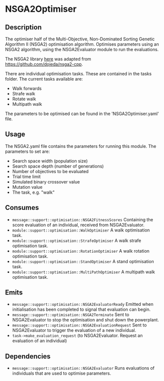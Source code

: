 # NSGA2Optimiser

## Description

The optimiser half of the Multi-Objective, Non-Dominated Sorting Genetic Algorithm II (NSGA2) optimisation algorithm. Optimises parameters using an NSGA2 algorithm, using the NSGA2Evaluator module to run the evaluations.

The NSGA2 library [here](./src/nsga2/) was adapted from https://github.com/dojeda/nsga2-cpp.

There are individual optimisation tasks. These are contained in the tasks folder.
The current tasks available are:

- Walk forwards
- Strafe walk
- Rotate walk
- Multipath walk

The parameters to be optimised can be found in the 'NSGA2Optimiser.yaml' file.

## Usage

The NSGA2.yaml file contains the parameters for running this module. The parameters to set are:

- Search space width (population size)
- Search space depth (number of generations)
- Number of objectives to be evaluated
- Trial time limit
- Simulated binary crossover value
- Mutation value
- The task, e.g. "walk"

## Consumes

- `message::support::optimisation::NSGA2FitnessScores` Containing the score evaluation of an individual, received from NSGA2Evaluator.
- `module::support::optimisation::WalkOptimiser` A walk optimisation task.
- `module::support::optimisation::StrafeOptimiser` A walk strafe optimisation task.
- `module::support::optimisation::RotationOptimiser` A walk rotation optimisation task.
- `module::support::optimisation::StandOptimiser` A stand optimisation task.
- `module::support::optimisation::MultiPathOptimiser` A multipath walk optimisation task.

## Emits

- `message::support::optimisation::NSGA2EvaluatorReady` Emitted when initialisation has been completed to signal that evaluation can begin.
- `message::support::optimisation::NSGA2Terminate` Sent to NSGA2Evaluator to stop the optimisation and shut down the powerplant.
- `message::support::optimisation::NSGA2EvaluationRequest` Sent to NSGA2Evaluator to trigger the evaluation of a new individual.
- `task->make_evaluation_request` (to NSGA2Evaluator. Request an evaluation of an individual)

## Dependencies

- `message::support::optimisation::NSGA2Evaluator` Runs evaluations of individuals that are used to optimise parameters.

